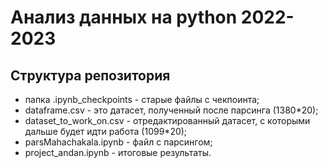# Анализ данных на python 2022-2023

## Структура репозитория
- папка .ipynb_checkpoints - старые файлы с чекпоинта;
- dataframe.csv - это датасет, полученный после парсинга (1380*20);
- dataset_to_work_on.csv - отредактированный датасет, с которыми дальше будет идти работа (1099*20);
- parsMahachakala.ipynb - файл с парсингом;
- project_andan.ipynb - итоговые результаты.
